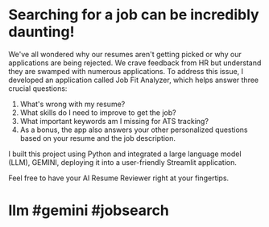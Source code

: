 # Searching for a job can be incredibly daunting!

 We've all wondered why our resumes aren't getting picked or why our applications are being rejected. We crave feedback from HR but understand they are swamped with numerous applications. To address this issue, I developed an application called Job Fit Analyzer, which helps answer three crucial questions:

1. What's wrong with my resume?
2. What skills do I need to improve to get the job?
3. What important keywords am I missing for ATS tracking?
4. As a bonus, the app also answers your other personalized questions based on your resume and the job description.

I built this project using Python and integrated a large language model (LLM), GEMINI, deploying it into a user-friendly Streamlit application.

Feel free to have your AI Resume Reviewer right at your fingertips.

# llm #gemini #jobsearch